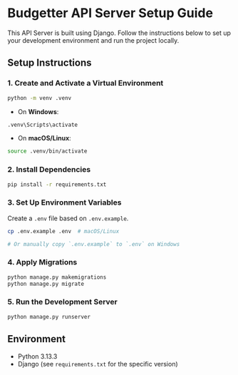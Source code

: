 # Budgetter API Server Setup Guide

This API Server is built using Django. Follow the instructions below to set up your development environment and run the project locally.

## Setup Instructions

### 1. Create and Activate a Virtual Environment

```bash
python -m venv .venv
```

- On **Windows**:

```bash
.venv\Scripts\activate
```

- On **macOS/Linux**:

```bash
source .venv/bin/activate
```

### 2. Install Dependencies

```bash
pip install -r requirements.txt
```

### 3. Set Up Environment Variables

Create a `.env` file based on `.env.example`.

```bash
cp .env.example .env  # macOS/Linux

# Or manually copy `.env.example` to `.env` on Windows
```

### 4. Apply Migrations

```bash
python manage.py makemigrations
python manage.py migrate
```

### 5. Run the Development Server

```bash
python manage.py runserver
```

## Environment

- Python 3.13.3
- Django (see `requirements.txt` for the specific version)
